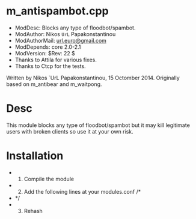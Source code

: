 m_antispambot.cpp
=======

* ModDesc: Blocks any type of floodbot/spambot. 
* ModAuthor: Nikos `UrL` Papakonstantinou
* ModAuthorMail: url.euro@gmail.com 
* ModDepends: core 2.0-2.1 
* ModVersion: $Rev: 22 $ 
* Thanks to Attila for various fixes.
* Thanks to Ctcp for the tests.

Written by Nikos `UrL Papakonstantinou, 15 Octomber 2014. 
Originally based on m_antibear and m_waitpong. 

Desc
=======
This module blocks any type of floodbot/spambot but it may kill 
legitimate users with broken clients so use it at your own risk.


Installation
=======
* 1. Compile the module 
* 2. Add the following lines at your modules.conf 
/* <module name="m_antispambot.so">
* <AntiSpambot link="http://yoursite.gr" sendsnotice="false" msgonreply="true"> */
* 3. Rehash
